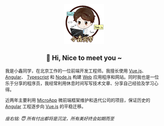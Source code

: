<p align="center">
 <img width="128px" src="./202402270952616.png">
</p>

<h2 align="center">
 👋 Hi, Nice to meet you ~
</h2>

我是小鑫同学，在北京工作的一位前端开发工程师。我擅长使用 [Vue.js](https://cn.vuejs.org/)、 [Angular](https://angular.cn/)、 [Typescript](https://www.typescriptlang.org/) 和 [Node.js](https://www.nodejs.com.cn/) 构建 [Web](https://developer.mozilla.org/zh-CN/docs/Web) 应用程序和网站。同时我也是一位乐于分享的程序员，我经常利用休息时间写写技术文章、分享自己经验及学习心得。

近两年主要利用 [MicroApp](https://micro-zoe.github.io/micro-app/) 微前端框架维护和迭代公司的项目，保证历史的 [Angular](https://angular.cn/) 工程逐步向 [Vue.js](https://cn.vuejs.org/) 的平稳迁移。

###### 座右铭: 😇 所有付出都将是沉淀，所有美好终会如期而至

<!--

### **👋 Hi, I'm 小鑫同学**

- ⚡InfoQ签约作者
- ⚡"乘风者计划"签约博主
- 专注前端技术布道，所有付出都将是沉淀，所有美好终会如期而至~

### **🌱我的工作经历**

从**15年**软件服务外包毕业至今一直从事编程工作， <br>
由最初的 **Android** 原生开发到 **Cordova + Vuejs** 的混合开发，<br>
再到现在主做 **Vuejs** 技术栈和 **Angular7** 的项目开发与前端基建工作。<br>

### **🚀技术&代码分享**

- 我在 [IT200](https://it200.cn/) 总结技术学习；
- 我在 [1024Code](https://1024code.com/5bCP6ZG) 在线编写代码；
- 我在 [掘金](https://juejin.cn/user/3966693685871694) 分享技术文章；
- 我在 [Github](https://github.com/OSpoon) 参与开源学习；

### **😇推荐几个好用的工具**

- [var-conv](https://github.com/OSpoon/var-conv) 适用于VSCode IDE的代码变量名称快速转换工具
- [generator-vite-plugin](https://github.com/OSpoon/generator-vite-plugin) 快速生成Vite插件模板项目
- [generator-babel-plugin](https://github.com/OSpoon/generator-babel-plugin) 快速生成Babel插件模板项目

### **🐇技术交流&解答**

<img width="250px" style="margin-left: 30px;" src="https://it200.cn/wx_code.png">
 -->
<!-- ### 👋 Hi, I'm 小鑫同学

---
[<img align="right" width="50%" src="https://github-readme-stats.vercel.app/api?username=OSpoon&show_icons=true">](https://metrics.lecoq.io/ouuan?template=classic)

#### 🌱 Navigation
- [IT200导航](http://it200.cn/)
- [掘金社区](https://juejin.cn/user/3966693685871694)



#### 🚀 Languages and Tools

<code><img height="20" src="https://raw.githubusercontent.com/github/explore/80688e429a7d4ef2fca1e82350fe8e3517d3494d/topics/java/java.png"></code>
<code><img height="20" src="https://raw.githubusercontent.com/github/explore/80688e429a7d4ef2fca1e82350fe8e3517d3494d/topics/javascript/javascript.png"></code>
<code><img height="20" src="https://raw.githubusercontent.com/github/explore/80688e429a7d4ef2fca1e82350fe8e3517d3494d/topics/vue/vue.png"></code>
<code><img height="20" src="https://raw.githubusercontent.com/github/explore/80688e429a7d4ef2fca1e82350fe8e3517d3494d/topics/nodejs/nodejs.png"></code>
<code><img height="20" src="https://raw.githubusercontent.com/github/explore/80688e429a7d4ef2fca1e82350fe8e3517d3494d/topics/python/python.png"></code>

#### 🚀 近期笔记

<table style="margin-left: auto; margin-right: auto;">
    <tr>
        <td>
            <a target="_blank" href="https://it200.cn/">
              <img src="https://github-readme-recent-article.vercel.app/blog/0">
            </a>
        </td>
        <td>
            <a target="_blank" href="https://it200.cn/">
              <img src="https://github-readme-recent-article.vercel.app/blog/1">
            </a>
        </td>
    </tr>
    <tr>
        <td>
            <a target="_blank" href="https://it200.cn/">
              <img src="https://github-readme-recent-article.vercel.app/blog/2">
            </a>
        </td>
        <td>
            <a target="_blank" href="https://it200.cn/">
              <img src="https://github-readme-recent-article.vercel.app/blog/3">
            </a>
        </td>
    </tr>
</table>

---

###### Maxim: 😇长期从事前端开发，安卓开发，热衷技术，在编程路上越走越远～
 -->
